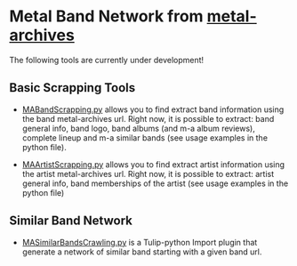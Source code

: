 # Metal Band Network from [metal-archives](https://www.metal-archives.com/)

The following tools are currently under development!

## Basic Scrapping Tools

- [MABandScrapping.py](https://github.com/fqueyroi/tulip_plugins/tree/master/MetalArchivesScrapping/MABandScrapping.py) allows you to find extract band information using the band metal-archives url. Right now, it is possible to extract: band general info, band logo, band albums (and m-a album reviews), complete lineup and m-a similar bands  (see usage examples in the python file).

- [MAArtistScrapping.py](https://github.com/fqueyroi/tulip_plugins/tree/master/MetalArchivesScrapping/MAArtistScrapping.py) allows you to find extract artist information using the artist metal-archives url. Right now, it is possible to extract: artist general info, band memberships of the artist (see usage examples in the python file)

## Similar Band Network

- [MASimilarBandsCrawling.py](https://github.com/fqueyroi/tulip_plugins/tree/master/MetalArchivesScrapping/MASimilarBandsCrawling.py) is a Tulip-python Import plugin that generate a network of similar band starting with a given band url. 
